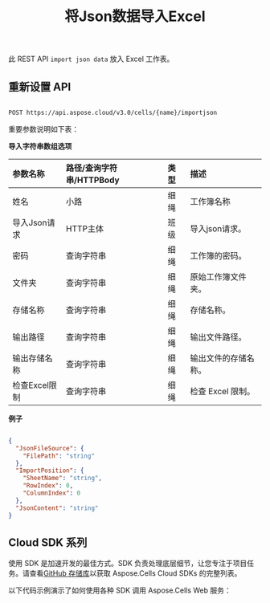 ﻿---
title: 将Json数据导入Excel
second_title: Aspose.Cells Cloud Documen
linktitle: 导入 Jso
type: docs
url: /zh/import-json-data-into-excel/
aliases: [ /import/json/]
keywords: Import Json data into Excel
description: Aspose.Cells Cloud REST API 支持将字符串数组数据导入 Excel 文件。SDK 支持多种开发语言，包括 Android、C#、Go、Java、NodeJS、Perl、PHP、Python、Ruby 和 Swift。
weight: 40
kwords: Excel、Office 云、REST API、电子表格、PDF、CSV、Json、Markdown、将 Json 数据导入 Excel
---
此 REST API `import json data` 放入 Excel 工作表。

## 重新设置 API

```bash

POST https://api.aspose.cloud/v3.0/cells/{name}/importjson

```

重要参数说明如下表：

**导入字符串数组选项**

|参数名称|路径/查询字符串/HTTPBody|类型|描述|
|:- |:- |:- |:- |
|姓名|小路|细绳|工作簿名称|
|导入Json请求|HTTP主体|班级|导入json请求。|
|密码|查询字符串|细绳|工作簿的密码。|
|文件夹|查询字符串|细绳|原始工作簿文件夹。|
|存储名称|查询字符串|细绳|存储名称。|
|输出路径|查询字符串|细绳|输出文件路径。|
|输出存储名称|查询字符串|细绳|输出文件的存储名称。|
|检查Excel限制|查询字符串|细绳|检查 Excel 限制。|

**例子**

```json

{
  "JsonFileSource": {
    "FilePath": "string"
  },
  "ImportPosition": {
    "SheetName": "string",
    "RowIndex": 0,
    "ColumnIndex": 0
  },
  "JsonContent": "string"
}

```

## Cloud SDK 系列

使用 SDK 是加速开发的最佳方式。SDK 负责处理底层细节，让您专注于项目任务。请查看[GitHub 存储库](https://github.com/aspose-cells-cloud)以获取 Aspose.Cells Cloud SDKs 的完整列表。

以下代码示例演示了如何使用各种 SDK 调用 Aspose.Cells Web 服务：

